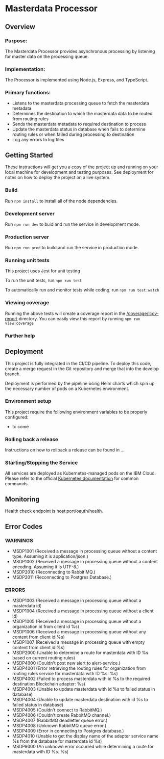 # Masterdata Processor

## Overview

### Purpose:

The Masterdata Processor provides asynchronous processing by
listening for master data on the processing queue.

### Implementation:

The Processor is implemented using Node.js, Express, and TypeScript.

### Primary functions:

- Listens to the masterdata processing queue to fetch the masterdata metadata
- Determines the destination to which the masterdata data to be routed from routing rules
- Sends the masterdata metadata to required destination to process
- Update the masterdata status in database when fails to determine routing rules or when failed during processing to destination
- Log any errors to log files

## Getting Started

These instructions will get you a copy of the project up and running on your local machine for development and testing purposes. See deployment for notes on how to deploy the project on a live system.

### Build

Run `npm install` to install all of the node dependencies.

### Development server

Run `npm run dev` to buid and run the service in development mode.

### Production server

Run `npm run prod` to build and run the service in production mode.

### Running unit tests

This project uses Jest for unit testing

To run the unit tests, run `npm run test`

To automatically run and monitor tests while coding, run `npm run test:watch`

### Viewing coverage

Running the above tests will create a coverage report in the [/coverage/lcov-report](./coverage/lcov-report/index.html)
directory. You can easily view this report by running `npm run view:coverage`

### Further help

## Deployment

This project is fully integrated in the CI/CD pipeline. To deploy this code, create a merge
request in the Git repository and merge that into the develop branch.

Deployment is performed by the pipeline using Helm charts which spin up the necessary number of pods on a Kubernetes environment.

### Environment setup

This project require the following environment variables to be properly configured:

- to come

### Rolling back a release

Instructions on how to rollback a release can be found in ...

### Starting/Stopping the Service

All services are deployed as Kubernetes-managed pods on the IBM Cloud. Please refer to the official
[Kubernetes documentation](https://kubernetes.io/docs/reference/kubectl/cheatsheet/) for common commands.

## Monitoring

Health check endpoint is host:port/oauth/health.

## Error Codes

### WARNINGS

- MSDP1001 (Received a message in processing queue without a content type. Assuming it is application/json.)
- MSDP1002 (Received a message in processing queue without a content encoding. Assuming it is UTF-8.)
- MSDP2010 (Reconnecting to Rabbit MQ.)
- MSDP2011 (Reconnecting to Postgres Database.)

### ERRORS

- MSDP1003 (Received a message in processing queue without a masterdata id)
- MSDP1004 (Received a message in processing queue without a client id)
- MSDP1005 (Received a message in processing queue without a organization id from client id %s)
- MSDP1006 (Received a message in processing queue without any content from client id %s)
- MSDP1007 (Received a message in processing queue with empty content from client id %s)
- MSDP2000 (Unable to determine a route for masterdata with ID %s based on current routing rules)
- MSDP4000 (Couldn't post new alert to alert-service.)
- MSDP4001 (Error retrieving the routing rules for organization from routing rules service for masterdata with ID %s. %s)
- MSDP4002 (Failed to process masterdata with id %s to the required destination Blockchain adapter: %s)
- MSDP4003 (Unable to update masterdata with id %s to failed status in database)
- MSDP4004 (Unable to update masterdata destination with id %s to failed status in database)
- MSDP4005 (Couldn't connect to RabbitMQ.)
- MSDP4006 (Couldn't create RabbitMQ channel.)
- MSDP4007 (RabbitMQ deadletter queue error.)
- MSDP4008 (Unknown RabbitMQ queue error.)
- MSDP4009 (Error in connecting to Postgres database.)
- MSDP4010 (Unable to get the display name of the adapter service name %s from the database for masterdata id %s)
- MSDP9000 (An unknown error occurred while determining a route for masterdata with ID %s. %s)
